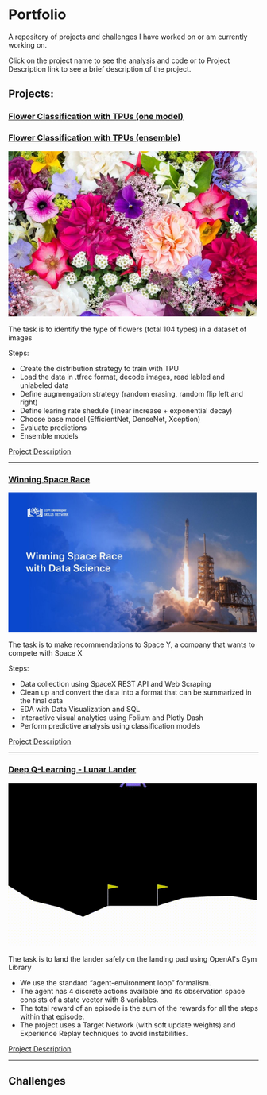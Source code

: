 # Portfolio

A repository of projects and challenges I have worked on or am currently working on.

Click on the project name to see the analysis and code or to Project Description link to see a brief description of the project.

## Projects:

### [Flower Classification with TPUs (one model)](https://github.com/Nazalekser/portfolio/blob/main/Projects/Flower%20Classification%20with%20TPUs/flower-classification-with-tpus-one-model.ipynb)
### [Flower Classification with TPUs (ensemble)](https://github.com/Nazalekser/portfolio/blob/main/Projects/Flower%20Classification%20with%20TPUs/flower-classification-with-tpus-ensemble.ipynb)

   <img src="https://github.com/Nazalekser/portfolio/blob/main/Projects/Flower Classification with TPUs/images/flowers.jpg" width="500">

The task is to identify the type of flowers (total 104 types) in a dataset of images
    
Steps:
* Create the distribution strategy to train with TPU
* Load the data in .tfrec format, decode images, read labled and unlabeled data
* Define augmengation strategy (random erasing, random flip left and right)
* Define learing rate shedule (linear increase + exponential decay)
* Choose base model (EfficientNet, DenseNet, Xception)
* Evaluate predictions
* Ensemble models

[Project Description]()
   
---

### [Winning Space Race](https://docs.google.com/presentation/d/1DRCCmKFTf5TxLaYAUW6bv3_el0f9WQzFUWUNY41vrP0/edit?usp=drive_link)
   
  <img src="https://github.com/Nazalekser/portfolio/blob/main/Projects/Winning%20Space%20Race/My%20presentation.jpg" width="500">

The task is to make recommendations to Space Y, a company that wants to compete with Space X

Steps:
* Data collection using SpaceX REST API and Web Scraping
* Clean up and convert the data into a format that can be summarized in the final data
* EDA with Data Visualization and SQL
* Interactive visual analytics using Folium and Plotly Dash
* Perform predictive analysis using classification models

[Project Description](https://github.com/Nazalekser/portfolio/blob/main/Projects/Winning%20Space%20Race/Readme.md)

---

### [Deep Q-Learning - Lunar Lander](https://github.com/Nazalekser/portfolio/blob/main/Projects/Luna_Lander_Project/Lunar_Lander.ipynb)

   <img src="https://github.com/Nazalekser/portfolio/blob/main/Projects/Luna_Lander_Project/videos/lunar_lander.gif" width="500">

The task is to land the lander safely on the landing pad using OpenAI's Gym Library

* We use the standard “agent-environment loop” formalism.
* The agent has 4 discrete actions available and its observation space consists of a state vector with 8 variables.
* The total reward of an episode is the sum of the rewards for all the steps within that episode.
* The project uses a Target Network (with soft update weights) and Experience Replay techniques to avoid instabilities.

[Project Description](https://github.com/Nazalekser/portfolio/blob/main/Projects/Luna_Lander_Project/Readme.md)

---

## Challenges
